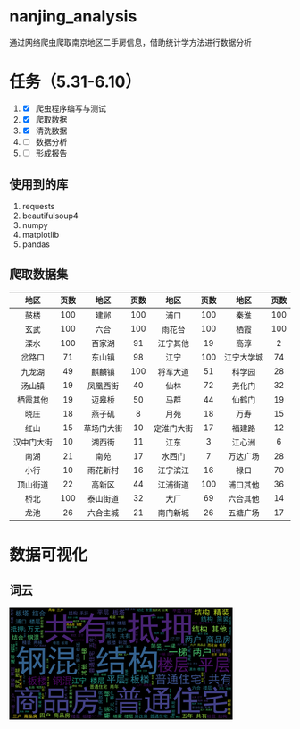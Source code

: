 # nanjing_analysis
通过网络爬虫爬取南京地区二手房信息，借助统计学方法进行数据分析

# 任务（5.31-6.10）

1. - [x] 爬虫程序编写与测试
2. - [x] 爬取数据
3. - [x] 清洗数据
4. - [ ] 数据分析
5. - [ ] 形成报告

## 使用到的库
1. requests
2. beautifulsoup4
3. numpy
4. matplotlib
5. pandas

## 爬取数据集

|  地区|页数|地区|页数|地区|页数|地区|页数|
| :--: | :--: | :--: | :--: | :--: | :--: | :--: | :--: |
| 鼓楼 | 100 | 建邺 | 100 |浦口|100| 秦淮 |100 |
|玄武 | 100 |六合|100|雨花台 |100 | 栖霞 | 100 |
|溧水|100|百家湖 | 91 | 江宁其他 | 19 |高淳|2|
| 岔路口 | 71 | 东山镇 | 98 |江宁|100|江宁大学城 | 74 |
|九龙湖 | 49 |麒麟镇|100|将军大道 | 51 | 科学园 | 28 |
|汤山镇|19|凤凰西街 | 40 | 仙林 | 72 |尧化门|32|
| 栖霞其他 | 19 | 迈皋桥 | 50 |马群|44| 仙鹤门	 |  19 |
|晓庄|18|燕子矶|8|月苑	   |18|万寿|15|
|红山|15|草场门大街|10|定淮门大街|17|福建路|12|
|汉中门大街|10|湖西街|11|江东|3|江心洲|6|
|南湖|21|南苑|17|水西门|7|万达广场|28|
|小行|10|雨花新村|16|江宁滨江|16|禄口|70|
|顶山街道|22|高新区|44|江浦街道|100|浦口其他|36|
|桥北|100|泰山街道|32|大厂|69|六合其他|14|
|龙池|26|六合主城|21|南门新城|26|五塘广场|17|



# 数据可视化

## 词云

![](data_picture\\南京市二手房数据词云.png )


